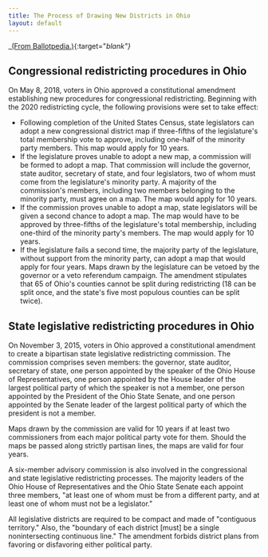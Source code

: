 ```yaml
---
title: The Process of Drawing New Districts in Ohio
layout: default
---
```


_[(From Ballotpedia.)](https://ballotpedia.org/Redistricting_in_Ohio){:target="_blank"}_

## Congressional redistricting procedures in Ohio
On May 8, 2018, voters in Ohio approved a constitutional amendment establishing new procedures for congressional redistricting. Beginning with the 2020 redistricting cycle, the following provisions were set to take effect:

* Following completion of the United States Census, state legislators can adopt a new congressional district map if three-fifths of the legislature's total membership vote to approve, including one-half of the minority party members. This map would apply for 10 years.
* If the legislature proves unable to adopt a new map, a commission will be formed to adopt a map. That commission will include the governor, state auditor, secretary of state, and four legislators, two of whom must come from the legislature's minority party. A majority of the commission's members, including two members belonging to the minority party, must agree on a map. The map would apply for 10 years.
* If the commission proves unable to adopt a map, state legislators will be given a second chance to adopt a map. The map would have to be approved by three-fifths of the legislature's total membership, including one-third of the minority party's members. The map would apply for 10 years.
* If the legislature fails a second time, the majority party of the legislature, without support from the minority party, can adopt a map that would apply for four years.
Maps drawn by the legislature can be vetoed by the governor or a veto referendum campaign. The amendment stipulates that 65 of Ohio's counties cannot be split during redistricting (18 can be split once, and the state's five most populous counties can be split twice).

## State legislative redistricting procedures in Ohio
On November 3, 2015, voters in Ohio approved a constitutional amendment to create a bipartisan state legislative redistricting commission. The commission comprises seven members: the governor, state auditor, secretary of state, one person appointed by the speaker of the Ohio House of Representatives, one person appointed by the House leader of the largest political party of which the speaker is not a member, one person appointed by the President of the Ohio State Senate, and one person appointed by the Senate leader of the largest political party of which the president is not a member.

Maps drawn by the commission are valid for 10 years if at least two commissioners from each major political party vote for them. Should the maps be passed along strictly partisan lines, the maps are valid for four years.

A six-member advisory commission is also involved in the congressional and state legislative redistricting processes. The majority leaders of the Ohio House of Representatives and the Ohio State Senate each appoint three members, "at least one of whom must be from a different party, and at least one of whom must not be a legislator."

All legislative districts are required to be compact and made of "contiguous territory." Also, the "boundary of each district [must] be a single nonintersecting continuous line." The amendment forbids district plans from favoring or disfavoring either political party.
